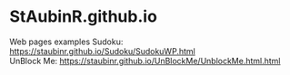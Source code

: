 # StAubinR.github.io
 Web pages examples
 Sudoku:     https://staubinr.github.io/Sudoku/SudokuWP.html <br>
 UnBlock Me: https://staubinr.github.io/UnBlockMe/UnblockMe.html.html
